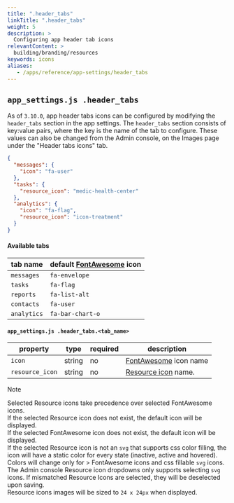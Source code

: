 ```yaml
---
title: ".header_tabs"
linkTitle: ".header_tabs"
weight: 5
description: >
  Configuring app header tab icons
relevantContent: >
  building/branding/resources
keywords: icons
aliases:
   - /apps/reference/app-settings/header_tabs
---
```


## `app_settings.js .header_tabs`
As of `3.10.0`, app header tabs icons can be configured by modifying the `header_tabs` section in the app settings.
The `header_tabs` section consists of key:value pairs, where the key is the name of the tab to configure.
These values can also be changed from the Admin console, on the Images page under the "Header tabs icons" tab.

```json
{
  "messages": {
    "icon": "fa-user"
  },
  "tasks": {
    "resource_icon": "medic-health-center"
  },
  "analytics": {
    "icon": "fa-flag",
    "resource_icon": "icon-treatment"
  }
}
```

#### Available tabs

| tab name | default [FontAwesome](https://fontawesome.com/v4.7.0/) icon |
| ---------| -------------|
| `messages` | `fa-envelope` |
| `tasks` | `fa-flag` |
| `reports` | `fa-list-alt` |
| `contacts` | `fa-user` |
| `analytics` | `fa-bar-chart-o` |

#### `app_settings.js .header_tabs.<tab_name>`

| property | type | required | description |
| -------- | ---- | -------- | ----------- |
| `icon` | string | no | [FontAwesome](https://fontawesome.com/v4.7.0/) icon name |
| `resource_icon` | string | no | [Resource icon](/building/branding/resources) name.

> [!NOTE]
> Selected Resource icons take precedence over selected FontAwesome icons.  
> If the selected Resource icon does not exist, the default icon will be displayed.   
> If the selected FontAwesome icon does not exist, the default icon will be displayed.    
> If the selected Resource icon is not an `svg` that supports css color filling, the icon will have a static color for every state (inactive, active and hovered). Colors will change only for > FontAwesome icons and css fillable `svg` icons.     
> The Admin console Resource icon dropdowns only supports selecting `svg` icons. If mismatched Resource Icons are selected, they will be deselected upon saving.     
> Resource icons images will be sized to `24 x 24px` when displayed. 
